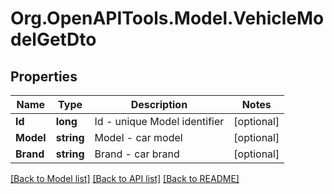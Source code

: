 
# Org.OpenAPITools.Model.VehicleModelGetDto

## Properties

Name | Type | Description | Notes
------------ | ------------- | ------------- | -------------
**Id** | **long** | Id - unique Model identifier | [optional] 
**Model** | **string** | Model - car model | [optional] 
**Brand** | **string** | Brand - car brand | [optional] 

[[Back to Model list]](../README.md#documentation-for-models)
[[Back to API list]](../README.md#documentation-for-api-endpoints)
[[Back to README]](../README.md)

